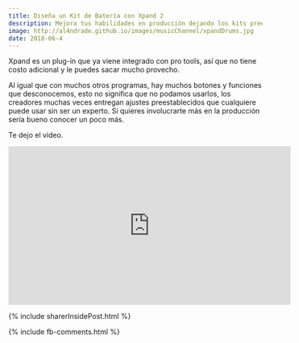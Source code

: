 ```yaml
---
title: Diseña un Kit de Batería con Xpand 2
description: Mejora tus habilidades en producción dejando los kits preestablecidos, diseña el tuyo en Xpand2.
image: http://al4ndrade.github.io/images/musicChannel/xpandDrums.jpg
date: 2018-06-4
---
```


Xpand es un plug-in que ya viene integrado con pro tools, así que no tiene costo adicional y le puedes sacar mucho provecho.

Al igual que con muchos otros programas, hay muchos botones y funciones que desconocemos, esto no significa que no podamos usarlos, los creadores muchas veces entregan ajustes preestablecidos que cualquiere puede usar sin ser un experto. Si quieres involucrarte más en la producción sería bueno conocer un poco más. 

Te dejo el video.

<iframe width="560" height="315" src="https://www.youtube.com/embed/oq6uMXGg_L4" frameborder="0" allow="autoplay; encrypted-media" allowfullscreen></iframe>

{% include sharerInsidePost.html %}

{% include fb-comments.html %}